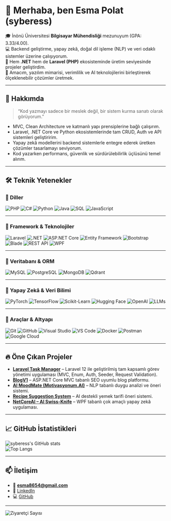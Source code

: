 # 👋 Merhaba, ben Esma Polat (syberess)

🎓 İnönü Üniversitesi **Bilgisayar Mühendisliği** mezunuyum (GPA: 3.33/4.00).  
💻 Backend geliştirme, yapay zekâ, doğal dil işleme (NLP) ve veri odaklı sistemler üzerine çalışıyorum.  
🚀 Hem **.NET** hem de **Laravel (PHP)** ekosisteminde üretim seviyesinde projeler geliştirdim.  
🌱 Amacım, yazılım mimarisi, verimlilik ve AI teknolojilerini birleştirerek ölçeklenebilir çözümler üretmek.

---

## 🧠 Hakkımda

> “Kod yazmayı sadece bir meslek değil, bir sistem kurma sanatı olarak görüyorum.”  

- MVC, Clean Architecture ve katmanlı yapı prensiplerine bağlı çalışırım.  
- Laravel, .NET Core ve Python ekosistemlerinde tam CRUD, Auth ve API sistemleri geliştiririm.  
- Yapay zekâ modellerini backend sistemlerle entegre ederek üretken çözümler tasarlamayı seviyorum.  
- Kod yazarken performans, güvenlik ve sürdürülebilirlik üçlüsünü temel alırım.  

---

## 🛠️ Teknik Yetenekler

### 🔹 Diller
![PHP](https://img.shields.io/badge/PHP-777BB4?style=for-the-badge&logo=php&logoColor=white)
![C#](https://img.shields.io/badge/C%23-239120?style=for-the-badge&logo=c-sharp&logoColor=white)
![Python](https://img.shields.io/badge/Python-3776AB?style=for-the-badge&logo=python&logoColor=white)
![Java](https://img.shields.io/badge/Java-007396?style=for-the-badge&logo=openjdk&logoColor=white)
![SQL](https://img.shields.io/badge/SQL-4479A1?style=for-the-badge&logo=database&logoColor=white)
![JavaScript](https://img.shields.io/badge/JavaScript-F7DF1E?style=for-the-badge&logo=javascript&logoColor=black)

---

### 🔹 Framework & Teknolojiler
![Laravel](https://img.shields.io/badge/Laravel-FF2D20?style=for-the-badge&logo=laravel&logoColor=white)
![.NET](https://img.shields.io/badge/.NET-512BD4?style=for-the-badge&logo=dotnet&logoColor=white)
![ASP.NET Core](https://img.shields.io/badge/ASP.NET_Core-512BD4?style=for-the-badge&logo=dotnet&logoColor=white)
![Entity Framework](https://img.shields.io/badge/Entity_Framework-512BD4?style=for-the-badge&logo=dotnet&logoColor=white)
![Bootstrap](https://img.shields.io/badge/Bootstrap-7952B3?style=for-the-badge&logo=bootstrap&logoColor=white)
![Blade](https://img.shields.io/badge/Blade_Templates-FF2D20?style=for-the-badge&logo=laravel&logoColor=white)
![REST API](https://img.shields.io/badge/REST_API-02569B?style=for-the-badge&logo=api&logoColor=white)
![WPF](https://img.shields.io/badge/WPF-512BD4?style=for-the-badge&logo=windows&logoColor=white)

---

### 🔹 Veritabanı & ORM
![MySQL](https://img.shields.io/badge/MySQL-4479A1?style=for-the-badge&logo=mysql&logoColor=white)
![PostgreSQL](https://img.shields.io/badge/PostgreSQL-336791?style=for-the-badge&logo=postgresql&logoColor=white)
![MongoDB](https://img.shields.io/badge/MongoDB-47A248?style=for-the-badge&logo=mongodb&logoColor=white)
![Qdrant](https://img.shields.io/badge/Qdrant-FF4B4B?style=for-the-badge&logo=databricks&logoColor=white)

---

### 🔹 Yapay Zekâ & Veri Bilimi
![PyTorch](https://img.shields.io/badge/PyTorch-EE4C2C?style=for-the-badge&logo=pytorch&logoColor=white)
![TensorFlow](https://img.shields.io/badge/TensorFlow-FF6F00?style=for-the-badge&logo=tensorflow&logoColor=white)
![Scikit-Learn](https://img.shields.io/badge/Scikit--Learn-F7931E?style=for-the-badge&logo=scikitlearn&logoColor=white)
![Hugging Face](https://img.shields.io/badge/Hugging_Face-FFD21E?style=for-the-badge&logo=huggingface&logoColor=black)
![OpenAI](https://img.shields.io/badge/OpenAI-412991?style=for-the-badge&logo=openai&logoColor=white)
![LLMs](https://img.shields.io/badge/LLMs-GPT--4,_Embeddings,_RAG-00A67E?style=for-the-badge&logo=openai&logoColor=white)

---

### 🔹 Araçlar & Altyapı
![Git](https://img.shields.io/badge/Git-F05032?style=for-the-badge&logo=git&logoColor=white)
![GitHub](https://img.shields.io/badge/GitHub-181717?style=for-the-badge&logo=github&logoColor=white)
![Visual Studio](https://img.shields.io/badge/Visual_Studio-5C2D91?style=for-the-badge&logo=visualstudio&logoColor=white)
![VS Code](https://img.shields.io/badge/VS_Code-007ACC?style=for-the-badge&logo=visualstudiocode&logoColor=white)
![Docker](https://img.shields.io/badge/Docker-2496ED?style=for-the-badge&logo=docker&logoColor=white)
![Postman](https://img.shields.io/badge/Postman-FF6C37?style=for-the-badge&logo=postman&logoColor=white)
![Google Cloud](https://img.shields.io/badge/Google_Cloud-4285F4?style=for-the-badge&logo=googlecloud&logoColor=white)

---

## 🔥 Öne Çıkan Projeler

- [**Laravel Task Manager**](https://github.com/syberess/laravel-task-manager) – Laravel 12 ile geliştirilmiş tam kapsamlı görev yönetimi uygulaması (MVC, Enum, Auth, Seeder, Request Validation).  
- [**BlogV1**](https://github.com/syberess/BlogV1) – ASP.NET Core MVC tabanlı SEO uyumlu blog platformu.  
- [**AI MoodMate (Motivasyonum.AI)**](https://github.com/syberess/MoodMate) – NLP tabanlı duygu analizi ve öneri sistemi.  
- [**Recipe Suggestion System**](https://github.com/syberess/Recipe-Suggestion) – AI destekli yemek tarifi öneri sistemi.  
- [**NetCoreAI – AI Swiss-Knife**](https://github.com/syberess/NetCoreAI) – WPF tabanlı çok amaçlı yapay zekâ uygulaması.  

---

## 📈 GitHub İstatistikleri

![syberess's GitHub stats](https://github-readme-stats.vercel.app/api?username=syberess&show_icons=true&theme=radical)  
![Top Langs](https://github-readme-stats.vercel.app/api/top-langs/?username=syberess&layout=compact&theme=radical)

---

## 📫 İletişim

- 📧 **esma8654@gmail.com**  
- 🔗 [LinkedIn](https://www.linkedin.com/in/esma-polat-17a367234/)  
- 💻 [GitHub](https://github.com/syberess)  

---

![Ziyaretçi Sayısı](https://komarev.com/ghpvc/?username=syberess&color=blue)
